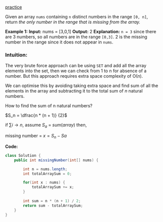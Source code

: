 [practice](https://leetcode.com/problems/missing-number/description/)

Given an array `nums` containing `n` distinct numbers in the range `[0, n]`, return _the only number in the range that is missing from the array._

**Example 1:**
**Input:** nums = [3,0,1]
**Output:** 2
**Explanation:** `n = 3` since there are 3 numbers, so all numbers are in the range `[0,3]`. 2 is the missing number in the range since it does not appear in `nums`.

### Intuition:

The very brute force approach can be using `SET` and add all the array elements into the set, then we can check from 1 to n for absence of a number. But this approach requires extra space complexity of O($n$).

We can optimise this by avoiding taking extra space and find sum of all the elements in the array and subtracting it to the total sum of $n$ natural numbers.

How to find the sum of n natural numbers?

$S_n = \dfrac{n * (n + 1)} {2}$

if $\sum i \to n$, assume $S_a$ = $sum(array)$ then,

missing number = 
$x = S_n - Sa$ 

**Code:**

```java
class Solution {
    public int missingNumber(int[] nums) {

        int n = nums.length;
        int totalArraySum = 0;

        for(int x : nums) {
            totalArraySum += x;
        }
            
        int sum = n * (n + 1) / 2;
        return sum - totalArraySum;
    }
}
```